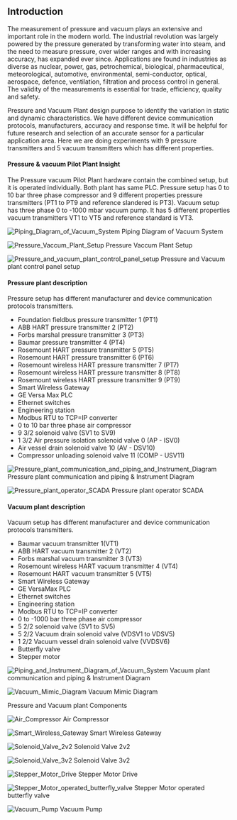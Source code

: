 ## Introduction 

The measurement of pressure and vacuum plays an extensive and important role in the modern world. The industrial revolution was largely powered by the pressure generated by transforming water into steam, and the need to measure pressure, over wider ranges and with increasing accuracy, has expanded ever since. Applications are found in industries as diverse as nuclear, power, gas, petrochemical, biological, pharmaceutical, meteorological, automotive, environmental, semi-conductor, optical, aerospace, defence, ventilation, filtration and process control in general. The validity of the measurements is essential for trade, efficiency, quality and safety.

Pressure and Vacuum Plant design purpose to identify the variation in static and dynamic characteristics. We have different device communication protocols, manufacturers, accuracy and response time. It will be helpful for future research and selection of an accurate sensor for a particular application area. Here we are doing experiments with 9 pressure transmitters and 5 vacuum transmitters which has different properties.

#### Pressure & vacuum Pilot Plant Insight

The Pressure vacuum Pilot Plant hardware contain the combined setup, but it is operated individually. Both plant has same PLC. Pressure setup has 0 to 10 bar three phase compressor and 9 different properties pressure transmitters (PT1 to PT9 and reference slandered is PT3). Vacuum setup has three phase 0 to -1000 mbar vacuum pump. It has 5 different properties vacuum transmitters VT1 to VT5 and reference standard is VT3.

![*Piping_Diagram_of_Vacuum_System* ](Piping_Diagram_of_Vacuum_System.png)
Piping Diagram of Vacuum System

![*Pressure_Vaccum_Plant_Setup* ](Pressure_Vaccum_Plant_Setup.png)
Pressure Vaccum Plant Setup

![*Pressure_and_vacuum_plant_control_panel_setup* ](Pressure_and_vacuum_plant_control_panel_setup.png)
Pressure and Vacuum plant control panel setup

#### Pressure plant description

Pressure setup has different manufacturer and device communication protocols transmitters.

-	Foundation fieldbus pressure transmitter 1 (PT1)
-	ABB HART pressure transmitter 2 (PT2)
-	Forbs marshal pressure transmitter 3 (PT3)
-	Baumar pressure transmitter 4 (PT4)
-	Rosemount HART pressure transmitter 5 (PT5)
-	Rosemount HART pressure transmitter 6 (PT6)
-	Rosemount wireless HART pressure transmitter 7 (PT7)
-	Rosemount wireless HART pressure transmitter 8 (PT8)
-	Rosemount wireless HART pressure transmitter 9 (PT9)
-	Smart Wireless Gateway
-	GE Versa Max PLC
-	Ethernet switches
-	Engineering station
-	Modbus RTU to TCP=IP converter
-	0 to 10 bar three phase air compressor
-	9 3/2 solenoid valve (SV1 to SV9)
-	1 3/2 Air pressure isolation solenoid valve 0 (AP - ISV0)
-	Air vessel drain solenoid valve 10 (AV - DSV10)
-	Compressor unloading solenoid valve 11 (COMP - USV11)

![*Pressure_plant_communication_and_piping_and_Instrument_Diagram* ](Pressure_plant_communication_and_piping_&_Instrument_Diagram.jpg)
Pressure plant communication and piping & Instrument Diagram

![*Pressure_plant_operator_SCADA* ](Pressure_plant_operator_SCADA.jpg)
Pressure plant operator SCADA

#### Vacuum plant description

Vacuum setup has different manufacturer and device communication protocols transmitters.

-	Baumar vacuum transmitter 1(VT1)
-	ABB HART vacuum transmitter 2 (VT2)
-	Forbs marshal vacuum transmitter 3 (VT3)
-	Rosemount wireless HART vacuum transmitter 4 (VT4)
-	Rosemount HART vacuum transmitter 5 (VT5)
-	Smart Wireless Gateway
-	GE VersaMax PLC
-	Ethernet switches
-	Engineering station
-	Modbus RTU to TCP=IP converter
-	0 to -1000 bar three phase air compressor
-	5 2/2 solenoid valve (SV1 to SV5)
-	5 2/2 Vacuum drain solenoid valve (VDSV1 to VDSV5)
-	1 2/2 Vacuum vessel drain solenoid valve (VVDSV6)
-	Butterfly valve
-	Stepper motor

![*Piping_and_Instrument_Diagram_of_Vacuum_System* ](Piping_and_Instrument_Diagram_of_Vacuum_System.png)
Vacuum plant communication and piping & Instrument Diagram

![*Vacuum_Mimic_Diagram* ](Vacuum_Mimic_Diagram.png)
Vacuum Mimic Diagram

Pressure and Vacuum plant Components

![*Air_Compressor* ](Air_Compressor.png)
Air Compressor

![*Smart_Wireless_Gateway* ](Smart_Wireless_Gateway.jpg)
Smart Wireless Gateway

![*Solenoid_Valve_2v2* ](Solenoid_Valve_2v2.jpg)
Solenoid Valve 2v2

![*Solenoid_Valve_3v2* ](Solenoid_Valve_3v2.jpg)
Solenoid Valve 3v2

![*Stepper_Motor_Drive* ](Stepper_Motor_Drive.jpg)
Stepper Motor Drive

![*Stepper_Motor_operated_butterfly_valve* ](Stepper_Motor_operated_butterfly_valve.jpg)
Stepper Motor operated butterfly valve

![*Vacuum_Pump* ](Vacuum_Pump.jpg)
Vacuum Pump




	


